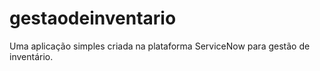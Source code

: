 # gestaodeinventario
Uma aplicação simples criada na plataforma ServiceNow para gestão de inventário.
